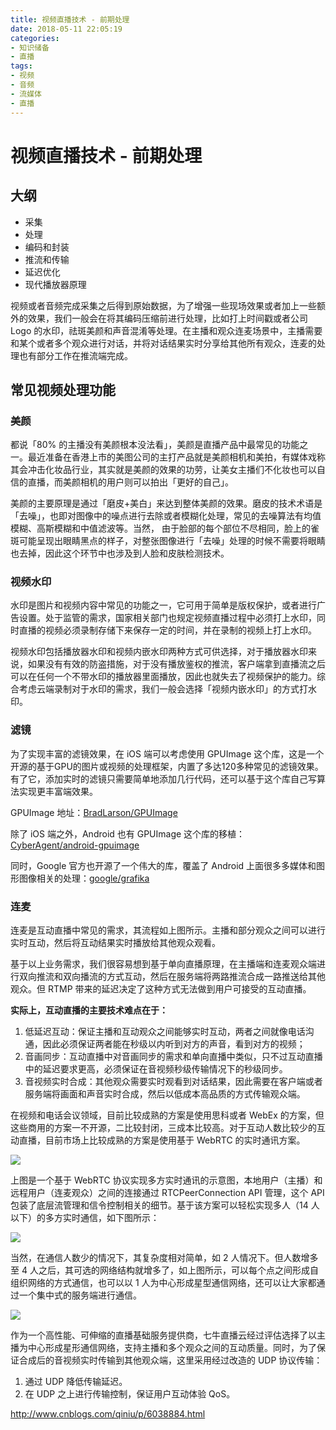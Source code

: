 ```yaml
---
title: 视频直播技术 - 前期处理
date: 2018-05-11 22:05:19
categories:
- 知识储备
- 直播
tags:
- 视频
- 音频
- 流媒体
- 直播
---
```


# 视频直播技术 - 前期处理

## 大纲

- 采集
- 处理
- 编码和封装
- 推流和传输
- 延迟优化
- 现代播放器原理

视频或者音频完成采集之后得到原始数据，为了增强一些现场效果或者加上一些额外的效果，我们一般会在将其编码压缩前进行处理，比如打上时间戳或者公司 Logo 的水印，祛斑美颜和声音混淆等处理。在主播和观众连麦场景中，主播需要和某个或者多个观众进行对话，并将对话结果实时分享给其他所有观众，连麦的处理也有部分工作在推流端完成。

## 常见视频处理功能

### 美颜

都说「80% 的主播没有美颜根本没法看」，美颜是直播产品中最常见的功能之一。最近准备在香港上市的美图公司的主打产品就是美颜相机和美拍，有媒体戏称其会冲击化妆品行业，其实就是美颜的效果的功劳，让美女主播们不化妆也可以自信的直播，而美颜相机的用户则可以拍出「更好的自己」。

美颜的主要原理是通过「磨皮+美白」来达到整体美颜的效果。磨皮的技术术语是「去噪」，也即对图像中的噪点进行去除或者模糊化处理，常见的去噪算法有均值模糊、高斯模糊和中值滤波等。当然， 由于脸部的每个部位不尽相同，脸上的雀斑可能呈现出眼睛黑点的样子，对整张图像进行「去噪」处理的时候不需要将眼睛也去掉，因此这个环节中也涉及到人脸和皮肤检测技术。

### 视频水印

水印是图片和视频内容中常见的功能之一，它可用于简单是版权保护，或者进行广告设置。处于监管的需求，国家相关部门也规定视频直播过程中必须打上水印，同时直播的视频必须录制存储下来保存一定的时间，并在录制的视频上打上水印。

视频水印包括播放器水印和视频内嵌水印两种方式可供选择，对于播放器水印来说，如果没有有效的防盗措施，对于没有播放鉴权的推流，客户端拿到直播流之后可以在任何一个不带水印的播放器里面播放，因此也就失去了视频保护的能力。综合考虑云端录制对于水印的需求，我们一般会选择「视频内嵌水印」的方式打水印。
　
### 滤镜

为了实现丰富的滤镜效果，在 iOS 端可以考虑使用 GPUImage 这个库，这是一个开源的基于GPU的图片或视频的处理框架，内置了多达120多种常见的滤镜效果。有了它，添加实时的滤镜只需要简单地添加几行代码，还可以基于这个库自己写算法实现更丰富端效果。

GPUImage 地址：[BradLarson/GPUImage](https://github.com/BradLarson/GPUImage)

除了 iOS 端之外，Android 也有 GPUImage 这个库的移植：[CyberAgent/android-gpuimage](https://github.com/CyberAgent/android-gpuimage)

同时，Google 官方也开源了一个伟大的库，覆盖了 Android 上面很多多媒体和图形图像相关的处理：[google/grafika](https://github.com/google/grafika)

### 连麦

连麦是互动直播中常见的需求，其流程如上图所示。主播和部分观众之间可以进行实时互动，然后将互动结果实时播放给其他观众观看。

基于以上业务需求，我们很容易想到基于单向直播原理，在主播端和连麦观众端进行双向推流和双向播流的方式互动，然后在服务端将两路推流合成一路推送给其他观众。但 RTMP 带来的延迟决定了这种方式无法做到用户可接受的互动直播。

**实际上，互动直播的主要技术难点在于：**

1. 低延迟互动：保证主播和互动观众之间能够实时互动，两者之间就像电话沟通，因此必须保证两者能在秒级以内听到对方的声音，看到对方的视频；
2. 音画同步：互动直播中对音画同步的需求和单向直播中类似，只不过互动直播中的延迟要求更高，必须保证在音视频秒级传输情况下的秒级同步。
3. 音视频实时合成：其他观众需要实时观看到对话结果，因此需要在客户端或者服务端将画面和声音实时合成，然后以低成本高品质的方式传输观众端。

在视频和电话会议领域，目前比较成熟的方案是使用思科或者 WebEx 的方案，但这些商用的方案一不开源，二比较封闭，三成本比较高。对于互动人数比较少的互动直播，目前市场上比较成熟的方案是使用基于 WebRTC 的实时通讯方案。

![](http://static.0.codante.org/3/f/3f77db04e77f12b470d9266f260b76dcdf535922.png)
 
上图是一个基于 WebRTC 协议实现多方实时通讯的示意图，本地用户（主播）和远程用户（连麦观众）之间的连接通过 RTCPeerConnection API 管理，这个 API 包装了底层流管理和信令控制相关的细节。基于该方案可以轻松实现多人（14 人以下）的多方实时通信，如下图所示：

![](http://static.0.codante.org/1/9/19a087af503c5492fc6665de30dbf6117ca7e480.png)

当然，在通信人数少的情况下，其复杂度相对简单，如 2 人情况下。但人数增多至 4 人之后，其可选的网络结构就增多了，如上图所示，可以每个点之间形成自组织网络的方式通信，也可以以 1 人为中心形成星型通信网络，还可以让大家都通过一个集中式的服务端进行通信。

![](http://static.0.codante.org/f/3/f3c9160e7bb6f8ba2f96afca2de8417447285a41.png)

作为一个高性能、可伸缩的直播基础服务提供商，七牛直播云经过评估选择了以主播为中心形成星形通信网络，支持主播和多个观众之间的互动质量。同时，为了保证合成后的音视频实时传输到其他观众端，这里采用经过改造的 UDP 协议传输：

1. 通过 UDP 降低传输延迟。
2. 在 UDP 之上进行传输控制，保证用户互动体验 QoS。

http://www.cnblogs.com/qiniu/p/6038884.html

